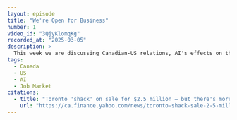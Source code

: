 ```yaml
---
layout: episode
title: "We're Open for Business"
number: 1
video_id: "3QjyKlomqKg"
recorded_at: "2025-03-05"
description: >
  This week we are discussing Canadian-US relations, AI's effects on the job market, and why you maybe shouldn't cancel those plans.
tags:
  - Canada
  - US
  - AI
  - Job Market
citations:
  - title: "Toronto 'shack' on sale for $2.5 million — but there's more to the story"
    url: "https://ca.finance.yahoo.com/news/toronto-shack-sale-2-5-million-theres-story-192739524.html"
---
```

